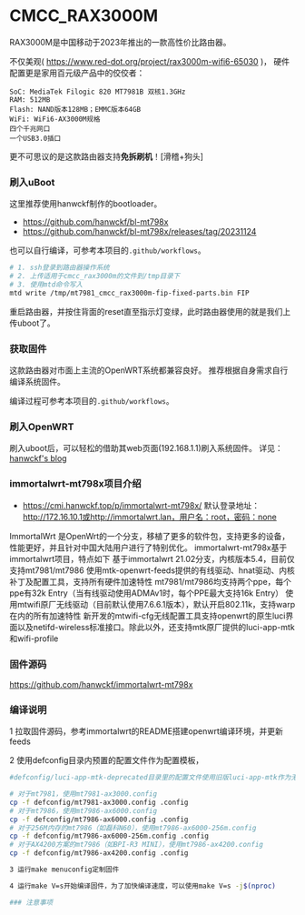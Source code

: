 # CMCC_RAX3000M
RAX3000M是中国移动于2023年推出的一款高性价比路由器。

不仅美观( https://www.red-dot.org/project/rax3000m-wifi6-65030 )，
硬件配置更是家用百元级产品中的佼佼者：
```text
SoC: MediaTek Filogic 820 MT7981B 双核1.3GHz
RAM: 512MB
Flash: NAND版本128MB；EMMC版本64GB
WiFi: WiFi6-AX3000M规格
四个千兆网口
一个USB3.0插口
```

更不可思议的是这款路由器支持**免拆刷机**！[滑稽+狗头]

### 刷入uBoot
这里推荐使用hanwckf制作的bootloader。
- https://github.com/hanwckf/bl-mt798x
- https://github.com/hanwckf/bl-mt798x/releases/tag/20231124

也可以自行编译，可参考本项目的`.github/workflows`。

```bash
# 1. ssh登录到路由器操作系统
# 2. 上传适用于cmcc_rax3000m的文件到/tmp目录下
# 3. 使用mtd命令写入
mtd write /tmp/mt7981_cmcc_rax3000m-fip-fixed-parts.bin FIP
```
重启路由器，并按住背面的reset直至指示灯变绿，此时路由器使用的就是我们上传uboot了。

### 获取固件
这款路由器对市面上主流的OpenWRT系统都兼容良好。
推荐根据自身需求自行编译系统固件。

编译过程可参考本项目的`.github/workflows`。

### 刷入OpenWRT
刷入uboot后，可以轻松的借助其web页面(192.168.1.1)刷入系统固件。
详见：
[hanwckf's blog](https://cmi.hanwckf.top/p/mt798x-uboot-usage/#failsafe-webui%E4%BD%BF%E7%94%A8%E8%AF%B4%E6%98%8E)


### immortalwrt-mt798x项目介绍
- https://cmi.hanwckf.top/p/immortalwrt-mt798x/
默认登录地址：http://172.16.10.1或http://immortalwrt.lan，用户名：root，密码：none

ImmortalWrt 是OpenWrt的一个分支，移植了更多的软件包，支持更多的设备，性能更好，并且针对中国大陆用户进行了特别优化。
immortalwrt-mt798x基于immortalwrt项目，特点如下
基于immortalwrt 21.02分支，内核版本5.4，目前仅支持mt7981/mt7986
使用mtk-openwrt-feeds提供的有线驱动、hnat驱动、内核补丁及配置工具，支持所有硬件加速特性
mt7981/mt7986均支持两个ppe，每个ppe有32k Entry（当有线驱动使用ADMAv1时，每个PPE最大支持16k Entry）
使用mtwifi原厂无线驱动（目前默认使用7.6.6.1版本），默认开启802.11k，支持warp在内的所有加速特性
新开发的mtwifi-cfg无线配置工具支持openwrt的原生luci界面以及netifd-wireless标准接口。除此以外，还支持mtk原厂提供的luci-app-mtk和wifi-profile

### 固件源码
https://github.com/hanwckf/immortalwrt-mt798x

### 编译说明
1 拉取固件源码，参考immortalwrt的README搭建openwrt编译环境，并更新feeds

2 使用defconfig目录内预置的配置文件作为配置模板，

```bash
#defconfig/luci-app-mtk-deprecated目录里的配置文件使用旧版luci-app-mtk作为无线配置工具

# 对于mt7981，使用mt7981-ax3000.config
cp -f defconfig/mt7981-ax3000.config .config
# 对于mt7986，使用mt7986-ax6000.config
cp -f defconfig/mt7986-ax6000.config .config
# 对于256M内存的mt7986（如磊科N60），使用mt7986-ax6000-256m.config
cp -f defconfig/mt7986-ax6000-256m.config .config
# 对于AX4200方案的mt7986（如BPI-R3 MINI），使用mt7986-ax4200.config
cp -f defconfig/mt7986-ax4200.config .config

3 运行make menuconfig定制固件

4 运行make V=s开始编译固件，为了加快编译速度，可以使用make V=s -j$(nproc)

### 注意事项


